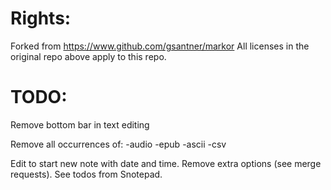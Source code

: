 # Rights:
Forked from https://www.github.com/gsantner/markor
All licenses in the original repo above apply to this repo.

# TODO:

Remove bottom bar in text editing

Remove all occurrences of:
-audio
-epub
-ascii
-csv

Edit to start new note with date and time. Remove extra options (see merge requests). See todos from Snotepad.

